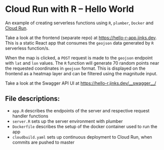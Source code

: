 # Cloud Run with R – Hello World

An example of creating serverless functions using `R`, `plumber`, `Docker` and [Cloud Run](https://cloud.google.com/run/).

Take a look at the frontend (separate repo) at https://hello-r-app.jinks.dev. This is a static React app that consumes the `geojson` data generated by `R` serverless function/s.  

When the map is clicked, a `POST` request is made to the `geojson` endpoint with `lat` and `lon` values. The `R` function will generate 70 random points near the requested coordinates in `geojson` format. This is displayed on the frontend as a heatmap layer and can be filtered using the magnitude input.

Take a look at the Swagger API UI at https://hello-r.jinks.dev/__swagger__/

## File descriptions:

- `app.R` describes the endpoints of the server and respective request handler functions
- `server.R` sets up the server environment with plumber
- `Dockerfile` describes the setup of the docker container used to run the app
- `cloudbuild.yaml` sets up continuous deployment to Cloud Run, when commits are pushed to master
